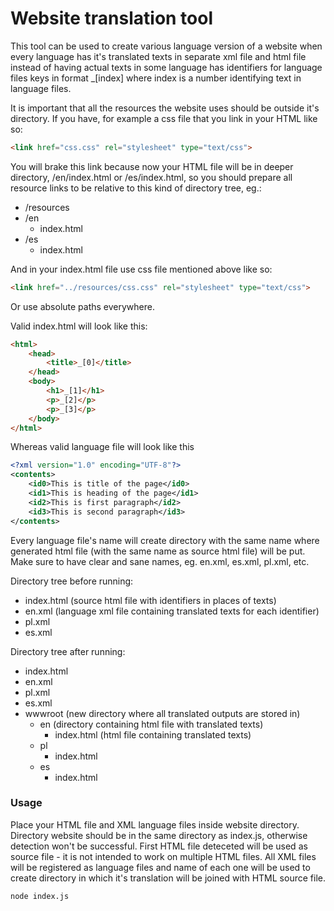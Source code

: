 # Website translation tool

This tool can be used to create various language version of a website when every language has it's translated texts in separate xml file and html file instead of having actual texts in some language has identifiers for language files keys in format _[index] where index is a number identifying text in language files.

It is important that all the resources the website uses should be outside it's directory. If you have, for example a css file that you link in your HTML like so:

```html
<link href="css.css" rel="stylesheet" type="text/css">
```

You will brake this link because now your HTML file will be in deeper directory, /en/index.html or /es/index.html, so you should prepare all resource links to be relative to this kind of directory tree, eg.:

- /resources
- /en
    - index.html
- /es
    - index.html

And in your index.html file use css file mentioned above like so:

```html
<link href="../resources/css.css" rel="stylesheet" type="text/css">
```

Or use absolute paths everywhere.

Valid index.html will look like this:

```html
<html>
    <head>
        <title>_[0]</title>
    </head>
    <body>
        <h1>_[1]</h1>
        <p>_[2]</p>
        <p>_[3]</p>
    </body>
</html>
```

Whereas valid language file will look like this

```xml
<?xml version="1.0" encoding="UTF-8"?>
<contents>
    <id0>This is title of the page</id0>
    <id1>This is heading of the page</id1>
    <id2>This is first paragraph</id2>
    <id3>This is second paragraph</id3>
</contents>
```

Every language file's name will create directory with the same name where generated html file (with the same name as source html file) will be put. Make sure to have clear and sane names, eg. en.xml, es.xml, pl.xml, etc.

Directory tree before running:
- index.html (source html file with identifiers in places of texts)
- en.xml (language xml file containing translated texts for each identifier)
- pl.xml
- es.xml

Directory tree after running:
- index.html
- en.xml
- pl.xml
- es.xml
- wwwroot (new directory where all translated outputs are stored in)
    - en (directory containing html file with translated texts)
        - index.html (html file containing translated texts)
    - pl
        - index.html
    - es
        - index.html

### Usage

Place your HTML file and XML language files inside website directory. Directory website should be in the same directory as index.js, otherwise detection won't be successful.
First HTML file deteceted will be used as source file - it is not intended to work on multiple HTML files.
All XML files will be registered as language files and name of each one will be used to create directory in which it's translation will be joined with HTML source file.

```bash
node index.js
```
